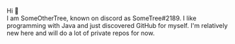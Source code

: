 Hi 👋<br/>
I am SomeOtherTree, known on discord as SomeTree#2189.
I like programming with Java and just discovered GitHub for myself.
I'm relatively new here and will do a lot of private repos for now.
